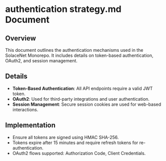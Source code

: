 # authentication strategy.md Document

## Overview

This document outlines the authentication mechanisms used in the SolaceNet Monorepo. It includes details on token-based authentication, OAuth2, and session management.

## Details

- **Token-Based Authentication**: All API endpoints require a valid JWT token.
- **OAuth2**: Used for third-party integrations and user authentication.
- **Session Management**: Secure session cookies are used for web-based interactions.

## Implementation

- Ensure all tokens are signed using HMAC SHA-256.
- Tokens expire after 15 minutes and require refresh tokens for re-authentication.
- OAuth2 flows supported: Authorization Code, Client Credentials.
